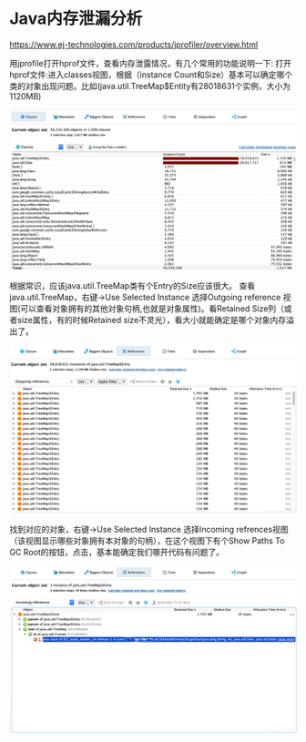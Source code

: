 # Java内存泄漏分析

https://www.ej-technologies.com/products/jprofiler/overview.html

用jprofile打开hprof文件，查看内存泄露情况，有几个常用的功能说明一下:
打开hprof文件:进入classes视图，根据（instance Count和Size）基本可以确定哪个类的对象出现问题。比如(java.util.TreeMap$Entity有28018631个实例，大小为1120MB)

![img](.内存泄漏分析.assets/watermark,type_ZmFuZ3poZW5naGVpdGk,shadow_10,text_aHR0cHM6Ly9ibG9nLmNzZG4ubmV0L3UwMTIyMjk0NDk=,size_16,color_FFFFFF,t_70)

根据常识，应该java.util.TreeMap类有个Entry的Size应该很大。
查看java.util.TreeMap，右键->Use Selected Instance
选择Outgoing reference 视图(可以查看对象拥有的其他对象句柄,也就是对象属性)。看Retained Size列（或者size属性，有的时候Retained size不灵光），看大小就能确定是哪个对象内存溢出了。

![img](.内存泄漏分析.assets/watermark,type_ZmFuZ3poZW5naGVpdGk,shadow_10,text_aHR0cHM6Ly9ibG9nLmNzZG4ubmV0L3UwMTIyMjk0NDk=,size_16,color_FFFFFF,t_70-16276303654992)

找到对应的对象，右键->Use Selected Instance
选择Incoming refrences视图（该视图显示哪些对象拥有本对象的句柄），在这个视图下有个Show Paths To GC Root的按钮，点击，基本能确定我们哪开代码有问题了。

![img](.内存泄漏分析.assets/watermark,type_ZmFuZ3poZW5naGVpdGk,shadow_10,text_aHR0cHM6Ly9ibG9nLmNzZG4ubmV0L3UwMTIyMjk0NDk=,size_16,color_FFFFFF,t_70-16276303883594)
